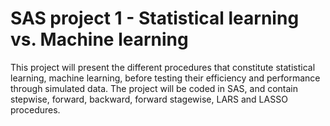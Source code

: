 # SAS project 1 - Statistical learning vs. Machine learning 
This project will present the different procedures that constitute statistical learning, machine learning, before testing their efficiency and performance through simulated data. 
The project will be coded in SAS, and contain stepwise, forward, backward, forward stagewise, LARS and LASSO procedures. 
